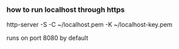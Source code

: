 ### how to run localhost through https

http-server -S -C ~/localhost.pem -K ~/localhost-key.pem 

runs on port 8080 by default